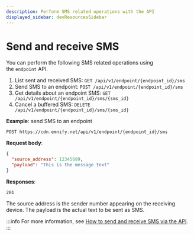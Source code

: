 ```yaml
---
description: Perform SMS related operations with the API 
displayed_sidebar: devResourcesSidebar
---
```


# Send and receive SMS

You can perform the following SMS related operations using the `endpoint` API.

1. List sent and received SMS: `GET /api/v1/endpoint/{endpoint_id}/sms`
1. Send SMS to an endpoint: `POST /api/v1/endpoint/{endpoint_id}/sms`
1. Get details about an endpoint SMS: `GET /api/v1/endpoint/{endpoint_id}/sms/{sms_id}`
1. Cancel a buffered SMS: `DELETE /api/v1/endpoint/{endpoint_id}/sms/{sms_id}`

**Example**: send SMS to an endpoint

```
POST https://cdn.emnify.net/api/v1/endpoint/{endpoint_id}/sms
```

**Request body**:

```json
{
  "source_address": 12345689,
  "payload": "This is the message text"
}
```

**Responses**:

```
201
```

The source address is the sender number appearing on the receiving device.
The payload is the actual text to be sent as SMS.

:::info
For more information, see [How to send and receive SMS via the API](https://www.emnify.com/developer-blog/how-to-send-and-receive-sms-via-the-api).
:::
